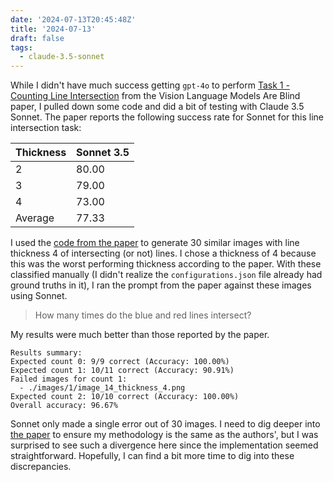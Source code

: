 ```yaml
---
date: '2024-07-13T20:45:48Z'
title: '2024-07-13'
draft: false
tags:
  - claude-3.5-sonnet
---
```


While I didn't have much success getting `gpt-4o` to perform [Task 1 - Counting Line Intersection](https://github.com/anguyen8/vision-llms-are-blind/tree/main?tab=readme-ov-file#task-1---counting-line-intersection) from the Vision Language Models Are Blind paper, I pulled down some code and did a bit of testing with Claude 3.5 Sonnet.
The paper reports the following success rate for Sonnet for this line intersection task:

| Thickness | Sonnet 3.5 |
| --------- | ---------- |
| 2         | 80.00      |
| 3         | 79.00      |
| 4         | 73.00      |
| Average   | 77.33      |

I used the [code from the paper](https://github.com/anguyen8/vision-llms-are-blind/blob/main/src/LineIntersection/GenerateSamples.ipynb) to generate 30 similar images with line thickness 4 of intersecting (or not) lines.
I chose a thickness of 4 because this was the worst performing thickness according to the paper.
With these classified manually (I didn't realize the `configurations.json` file already had ground truths in it), I ran the prompt from the paper against these images using Sonnet.

> How many times do the blue and red lines intersect?

My results were much better than those reported by the paper.

```
Results summary:
Expected count 0: 9/9 correct (Accuracy: 100.00%)
Expected count 1: 10/11 correct (Accuracy: 90.91%)
Failed images for count 1:
  - ./images/1/image_14_thickness_4.png
Expected count 2: 10/10 correct (Accuracy: 100.00%)
Overall accuracy: 96.67%
```

Sonnet only made a single error out of 30 images.
I need to dig deeper into [the paper](https://arxiv.org/pdf/2407.06581) to ensure my methodology is the same as the authors', but I was surprised to see such a divergence here since the implementation seemed straightforward.
Hopefully, I can find a bit more time to dig into these discrepancies.
